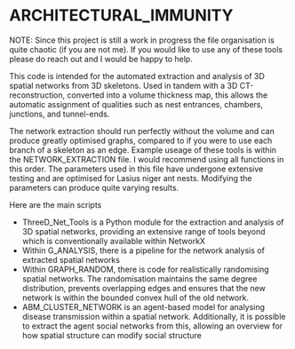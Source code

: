 # ARCHITECTURAL_IMMUNITY
NOTE: Since this project is still a work in progress the file organisation is quite chaotic (if you are not me). If you would like to use any of these tools please do reach out and I would be happy to help.

This code is intended for the automated extraction and analysis of 3D spatial networks from 3D skeletons. Used in tandem with a 3D CT-reconstruction, 
converted into a volume thickness map, this allows the automatic assignment of qualities such as nest entrances, chambers, junctions, and tunnel-ends.

The network extraction should run perfectly without the volume and can produce greatly optimised graphs, compared to if you were to use each
branch of a skeleton as an edge.  Example useage of these tools is within the NETWORK_EXTRACTION file. I would recommend using all functions in this order. The parameters used in this file have undergone extensive testing and are optimised for
Lasius niger ant nests. Modifying the parameters can produce quite varying results. 


Here are the main scripts
- ThreeD_Net_Tools is a Python module for the extraction and analysis of 3D spatial networks, providing an extensive range of tools beyond which is conventionally available within NetworkX
- Within G_ANALYSIS, there is a pipeline for the network analysis of extracted spatial networks
- Within GRAPH_RANDOM, there is code for realistically randomising spatial networks. The randomisation maintains the same degree distribution, prevents overlapping edges and ensures that the new network is within the bounded convex hull of the old network.
- ABM_CLUSTER_NETWORK is an agent-based model for analysing disease transmission within a spatial network. Additionally, it is possible to extract the agent social networks from this, allowing an overview for how spatial structure can modify social structure

